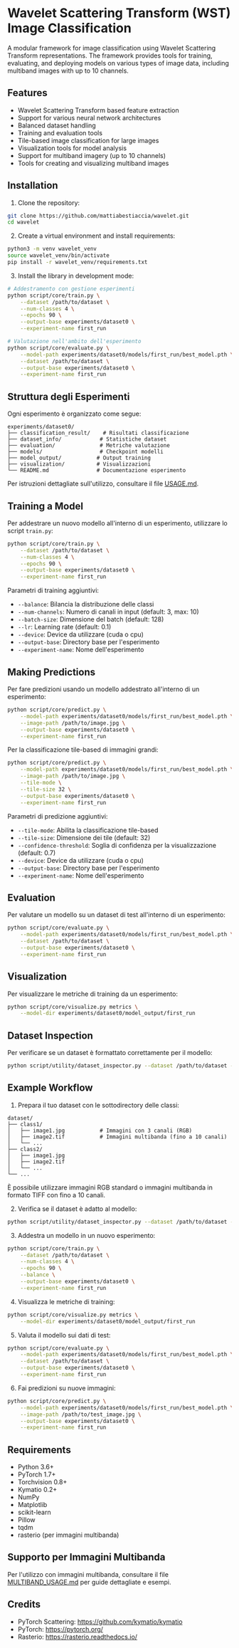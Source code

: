 # Wavelet Scattering Transform (WST) Image Classification

A modular framework for image classification using Wavelet Scattering Transform representations. The framework provides tools for training, evaluating, and deploying models on various types of image data, including multiband images with up to 10 channels.

## Features

- Wavelet Scattering Transform based feature extraction
- Support for various neural network architectures
- Balanced dataset handling
- Training and evaluation tools
- Tile-based image classification for large images
- Visualization tools for model analysis
- Support for multiband imagery (up to 10 channels)
- Tools for creating and visualizing multiband images

## Installation

1. Clone the repository:

```bash
git clone https://github.com/mattiabestiaccia/wavelet.git
cd wavelet
```

2. Create a virtual environment and install requirements:

```bash
python3 -m venv wavelet_venv
source wavelet_venv/bin/activate
pip install -r wavelet_venv/requirements.txt
```

3. Install the library in development mode:

```bash
# Addestramento con gestione esperimenti
python script/core/train.py \
    --dataset /path/to/dataset \
    --num-classes 4 \
    --epochs 90 \
    --output-base experiments/dataset0 \
    --experiment-name first_run

# Valutazione nell'ambito dell'esperimento
python script/core/evaluate.py \
    --model-path experiments/dataset0/models/first_run/best_model.pth \
    --dataset /path/to/dataset \
    --output-base experiments/dataset0 \
    --experiment-name first_run
```

## Struttura degli Esperimenti

Ogni esperimento è organizzato come segue:

```
experiments/dataset0/
├── classification_result/    # Risultati classificazione
├── dataset_info/            # Statistiche dataset
├── evaluation/              # Metriche valutazione
├── models/                  # Checkpoint modelli
├── model_output/           # Output training
├── visualization/          # Visualizzazioni
└── README.md               # Documentazione esperimento
```

Per istruzioni dettagliate sull'utilizzo, consultare il file [USAGE.md](USAGE.md).

## Training a Model

Per addestrare un nuovo modello all'interno di un esperimento, utilizzare lo script `train.py`:

```bash
python script/core/train.py \
    --dataset /path/to/dataset \
    --num-classes 4 \
    --epochs 90 \
    --output-base experiments/dataset0 \
    --experiment-name first_run
```

Parametri di training aggiuntivi:

- `--balance`: Bilancia la distribuzione delle classi
- `--num-channels`: Numero di canali in input (default: 3, max: 10)
- `--batch-size`: Dimensione del batch (default: 128)
- `--lr`: Learning rate (default: 0.1)
- `--device`: Device da utilizzare (cuda o cpu)
- `--output-base`: Directory base per l'esperimento
- `--experiment-name`: Nome dell'esperimento

## Making Predictions

Per fare predizioni usando un modello addestrato all'interno di un esperimento:

```bash
python script/core/predict.py \
    --model-path experiments/dataset0/models/first_run/best_model.pth \
    --image-path /path/to/image.jpg \
    --output-base experiments/dataset0 \
    --experiment-name first_run
```

Per la classificazione tile-based di immagini grandi:

```bash
python script/core/predict.py \
    --model-path experiments/dataset0/models/first_run/best_model.pth \
    --image-path /path/to/image.jpg \
    --tile-mode \
    --tile-size 32 \
    --output-base experiments/dataset0 \
    --experiment-name first_run
```

Parametri di predizione aggiuntivi:

- `--tile-mode`: Abilita la classificazione tile-based
- `--tile-size`: Dimensione dei tile (default: 32)
- `--confidence-threshold`: Soglia di confidenza per la visualizzazione (default: 0.7)
- `--device`: Device da utilizzare (cuda o cpu)
- `--output-base`: Directory base per l'esperimento
- `--experiment-name`: Nome dell'esperimento

## Evaluation

Per valutare un modello su un dataset di test all'interno di un esperimento:

```bash
python script/core/evaluate.py \
    --model-path experiments/dataset0/models/first_run/best_model.pth \
    --dataset /path/to/dataset \
    --output-base experiments/dataset0 \
    --experiment-name first_run
```

## Visualization

Per visualizzare le metriche di training da un esperimento:

```bash
python script/core/visualize.py metrics \
    --model-dir experiments/dataset0/model_output/first_run
```

## Dataset Inspection

Per verificare se un dataset è formattato correttamente per il modello:

```bash
python script/utility/dataset_inspector.py --dataset /path/to/dataset --expected-dims 32x32
```

## Example Workflow

1. Prepara il tuo dataset con le sottodirectory delle classi:

```
dataset/
├── class1/
│   ├── image1.jpg           # Immagini con 3 canali (RGB)
│   ├── image2.tif           # Immagini multibanda (fino a 10 canali)
│   └── ...
├── class2/
│   ├── image1.jpg
│   ├── image2.tif
│   └── ...
└── ...
```

È possibile utilizzare immagini RGB standard o immagini multibanda in formato TIFF con fino a 10 canali.

2. Verifica se il dataset è adatto al modello:

```bash
python script/utility/dataset_inspector.py --dataset /path/to/dataset --expected-dims 32x32
```

3. Addestra un modello in un nuovo esperimento:

```bash
python script/core/train.py \
    --dataset /path/to/dataset \
    --num-classes 4 \
    --epochs 90 \
    --balance \
    --output-base experiments/dataset0 \
    --experiment-name first_run
```

4. Visualizza le metriche di training:

```bash
python script/core/visualize.py metrics \
    --model-dir experiments/dataset0/model_output/first_run
```

5. Valuta il modello sui dati di test:

```bash
python script/core/evaluate.py \
    --model-path experiments/dataset0/models/first_run/best_model.pth \
    --dataset /path/to/dataset \
    --output-base experiments/dataset0 \
    --experiment-name first_run
```

6. Fai predizioni su nuove immagini:

```bash
python script/core/predict.py \
    --model-path experiments/dataset0/models/first_run/best_model.pth \
    --image-path /path/to/test_image.jpg \
    --output-base experiments/dataset0 \
    --experiment-name first_run
```

## Requirements

- Python 3.6+
- PyTorch 1.7+
- Torchvision 0.8+
- Kymatio 0.2+
- NumPy
- Matplotlib
- scikit-learn
- Pillow
- tqdm
- rasterio (per immagini multibanda)

## Supporto per Immagini Multibanda

Per l'utilizzo con immagini multibanda, consultare il file [MULTIBAND_USAGE.md](MULTIBAND_USAGE.md) per guide dettagliate e esempi.

## Credits

- PyTorch Scattering: https://github.com/kymatio/kymatio
- PyTorch: https://pytorch.org/
- Rasterio: https://rasterio.readthedocs.io/
